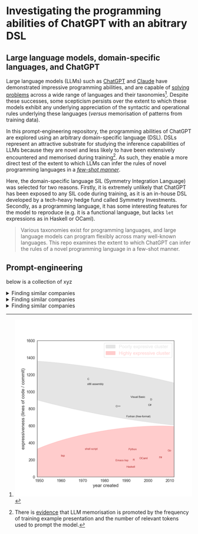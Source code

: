 # Investigating the programming abilities of ChatGPT with an abitrary DSL

## Large language models, domain-specific languages, and ChatGPT

Large language models (LLMs) such as [ChatGPT](https://openai.com/blog/chatgpt/) and [Claude](https://scale.com/blog/chatgpt-vs-claude) have demonstrated impressive programming abilities, and are capable of [solving problems](https://github.com/mccaffary/ChatGPT-Project-Euler) across a wide range of languages and their taxonomies[^1]. Despite these successes, some scepticism persists over the extent to which these models exhibit any underlying appreciation of the syntactic and operational rules underlying these languages (*versus* memorisation of patterns from training data).

In this prompt-engineering repository, the programming abilities of ChatGPT are explored using an arbitrary domain-specific language (DSL). DSLs represent an attractive substrate for studying the inference capabilities of LLMs because they are novel and less likely to have been extensively encountered and memorised during training[^2]. As such, they enable a more direct test of the extent to which LLMs can infer the rules of novel programming languages in a [*few-shot manner*](https://arxiv.org/abs/2005.14165).

Here, the domain-specific language SIL (Symmetry Integration Language) was selected for two reasons. Firstly, it is extremely unlikely that ChatGPT has been exposed to any SIL code during training, as it is an in-house DSL developed by a tech-heavy hedge fund called Symmetry Investments. Secondly, as a programming language, it has some interesting features for the model to reproduce (e.g. it is a functional language, but lacks `let` expressions as in Haskell or OCaml).

[^1]: ![](images/programming_language_expressiveness.png)

> Various taxonomies exist for programming languages, and large language models can program flexibly across many well-known languages. This repo examines the extent to which ChatGPT can infer the rules of a novel programming language in a few-shot manner.

[^2]: There is [evidence](https://arxiv.org/abs/2202.07646) that LLM memorisation is promoted by the frequency of training example presentation and the number of relevant tokens used to prompt the model.

## Prompt-engineering

below is a collection of xyz

<details>
<summary>Finding similar companies</summary>
<br>

- Many ways of doing this; for first product itertion, can use simply similarity metric for company information
  
- Collaborative filtering is a good first-pass for this, and an influential recent [paper](https://arxiv.org/abs/1802.05814) shows that VAEs (which I use in my modelling) outperform classic approaches at collaborative filtering (see notebook)

- Ultimately, could leverage word embeddings/ word-to-vec models, such as those used in my [research](https://snap.stanford.edu/node2vec/)
  
</details>

<details>
<summary>Finding similar companies</summary>
<br>

- Many ways of doing this; for first product itertion, can use simply similarity metric for company information
  
- Collaborative filtering is a good first-pass for this, and an influential recent [paper](https://arxiv.org/abs/1802.05814) shows that VAEs (which I use in my modelling) outperform classic approaches at collaborative filtering (see notebook)

- Ultimately, could leverage word embeddings/ word-to-vec models, such as those used in my [research](https://snap.stanford.edu/node2vec/)
  
</details>

<details>
<summary>Finding similar companies</summary>
<br>

- Many ways of doing this; for first product itertion, can use simply similarity metric for company information
  
- Collaborative filtering is a good first-pass for this, and an influential recent [paper](https://arxiv.org/abs/1802.05814) shows that VAEs (which I use in my modelling) outperform classic approaches at collaborative filtering (see notebook)

- Ultimately, could leverage word embeddings/ word-to-vec models, such as those used in my [research](https://snap.stanford.edu/node2vec/)
  
</details>
